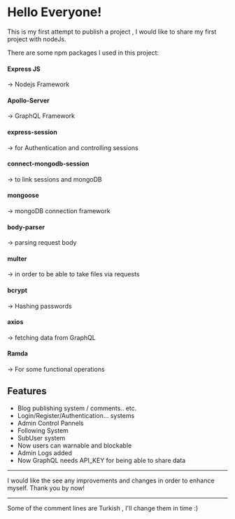 # Hello Everyone!
This is my first attempt to publish a project , I would like to share my first project with nodeJs.

There are some npm packages I used in this project:

#### Express JS
-> Nodejs Framework
#### Apollo-Server
-> GraphQL Framework
#### express-session
-> for Authentication and controlling sessions
#### connect-mongodb-session
-> to link sessions and mongoDB 
#### mongoose
-> mongoDB connection framework
#### body-parser
-> parsing request body
#### multer
-> in order to be able to take files via requests
#### bcrypt
-> Hashing passwords
#### axios
-> fetching data from GraphQL
#### Ramda
-> For some functional operations

## Features
- Blog publishing system / comments.. etc.
- Login/Register/Authentication... systems
- Admin Control Pannels
- Following System
- SubUser system
- Now users can warnable and blockable
- Admin Logs added
- Now GraphQL needs API_KEY for being able to share data

------------

I would like the see any improvements and changes in order to enhance myself. Thank you by now!

------------
Some of the comment lines are Turkish , I'll change them in time :)
